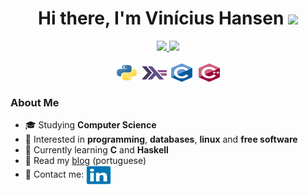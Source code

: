 <div align="center">
  <h1> Hi there, I'm Vinícius Hansen <img src="https://media.giphy.com/media/hvRJCLFzcasrR4ia7z/giphy.gif" width="25px"></h1>
</div>

<!--github stats -->
<div align="center">
  <a href="https://github.com/ViniciusHansen">
  <img height="160em" src="https://github-readme-stats.vercel.app/api?username=viniciushansen&show_icons=true&theme=dark&include_all_commits=true&count_private=true"/>
  <img height="160em" src="https://github-readme-stats.vercel.app/api/top-langs/?username=viniciushansen&layout=compact&langs_count=7&theme=dark"/>
    </a>
</div>
  
  


<!-- icons by https://github.com/devicons/devicon -->
<div style="display: inline_block" align= "center"><br>
  <img align="center" alt="Python" height="30" width="40" src="https://github.com/devicons/devicon/blob/master/icons/python/python-original.svg">
  <img align="center" alt="Haskell" height="30" width="40" src="https://github.com/devicons/devicon/blob/master/icons/haskell/haskell-original.svg"> 
  <img align="center" alt="C" height="30" width="40" src="https://github.com/devicons/devicon/blob/master/icons/c/c-original.svg">
  <img align="center" alt="C++" height="30" width="40" src="https://github.com/devicons/devicon/blob/master/icons/cplusplus/cplusplus-original.svg">

</div>


<!--
     <a href="https://github.com/ViniciusHansen/dotfiles">
     <img align="center" alt="Linux" height="30" width="40" src="https://github.com/devicons/devicon/blob/master/icons/linux/linux-original.svg">
     </a> 
  <a href="https://www.linkedin.com/in/viniciushansen">
  <img align="center" alt="LinkedIn" height="30" width="40" src="https://github.com/devicons/devicon/blob/master/icons/linkedin/linkedin-original.svg" >
  </a>
  <img align="center" alt="VSCode" height="30" width="40" src="https://github.com/devicons/devicon/blob/master/icons/vscode/vscode-original.svg">

  <img align="center" alt="Git" height="30" width="40" src="https://github.com/devicons/devicon/blob/master/icons/git/git-original.svg">

  <img align="center" alt="HTML5" height="30" width="40" src="https://github.com/devicons/devicon/blob/master/icons/html5/html5-original.svg">

  <img align="center" alt="CSS3" height="30" width="40" src="https://github.com/devicons/devicon/blob/master/icons/css3/css3-original.svg">
  <img align="center" alt="JS" height="30" width="40" src="https://github.com/devicons/devicon/blob/master/icons/javascript/javascript-original.svg">

<img align="center" alt="Haskell" height="30" width="40" src="https://github.com/devicons/devicon/blob/master/icons/haskell/haskell-original.svg"> 
<img align="center" alt="NAME" height="30" width="40" src=""> 
<img align="center" alt="NAME" height="30" width="40" src=""> 
<img align="center" alt="NAME" height="30" width="40" src=""> 
<img align="center" alt="NAME" height="30" width="40" src=""> 
<img align="center" alt="NAME" height="30" width="40" src=""> 
-->

### About Me
- 🎓 Studying **Computer Science**
- 👀 Interested in **programming**, **databases**, **linux** and **free software**
- 🌱 Currently learning **C** and **Haskell**
- 📔 Read my [blog](https://viniciushansen.github.io) (portuguese)
- 📨 Contact me: <a href="https://www.linkedin.com/in/viniciushansen"><img align="center" alt="LinkedIn" height="30" width="40" src="https://github.com/devicons/devicon/blob/master/icons/linkedin/linkedin-original.svg" ></a>
<!--
- 💞️ Looking for an internship to learn more about the craft
- 🌎 I live in Brazil, but I'm open for remote work
-->
